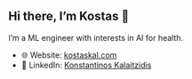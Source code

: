 ## Hi there, I’m Kostas 👋

I’m a ML engineer with interests in AI for health.  
- 🌐 Website: [kostaskal.com](https://kostaskal.com)
- 💼 LinkedIn: [Konstantinos Kalaitzidis]([https://www.linkedin.com/in/kostaskalaitzidis/])

<!-- ## Highlights
- 🧪 Master’s thesis (Karolinska Institutet, Meletis Lab): CNNs for behavioural/neural imaging
- 🚀 ADAMMA: Activity to MET classifier
- 🧰 Stack: Python, PyTorch/Sklearn, React/Next.js, GCP/AWS, Docker

## Featured Projects
- 🔬 **BPNN (Behavioural Prediction Neural Network)** — [repo](https://github.com/konkalaitzidis/bpnn)
- 📱 **ADAMMA** — Activity-to-MET mobile prototype — [repo](#)

## Get in touch
- ✉️ Email: yourname [at] domain.com


**konkalaitzidis/konkalaitzidis** is a ✨ _special_ ✨ repository because its `README.md` (this file) appears on your GitHub profile.

Here are some ideas to get you started:

- 🔭 I’m currently working on ...
- 🌱 I’m currently learning ...
- 👯 I’m looking to collaborate on ...
- 🤔 I’m looking for help with ...
- 💬 Ask me about ...
- 📫 How to reach me: ...
- 😄 Pronouns: ...
- ⚡ Fun fact: ...
-->
